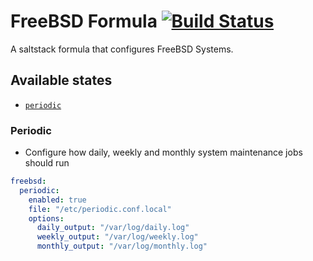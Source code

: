 # FreeBSD Formula [![Build Status](https://travis-ci.org/Perceptyx/freebsd-formula.png?branch=master)](https://travis-ci.org/Perceptyx/freebsd-formula)

A saltstack formula that configures FreeBSD Systems.


## Available states

- [`periodic`](#periodic)


### Periodic

- Configure how daily, weekly and monthly system maintenance jobs should run

```yml
freebsd:
  periodic:
    enabled: true
    file: "/etc/periodic.conf.local"
    options:
      daily_output: "/var/log/daily.log"
      weekly_output: "/var/log/weekly.log"
      monthly_output: "/var/log/monthly.log"
```
